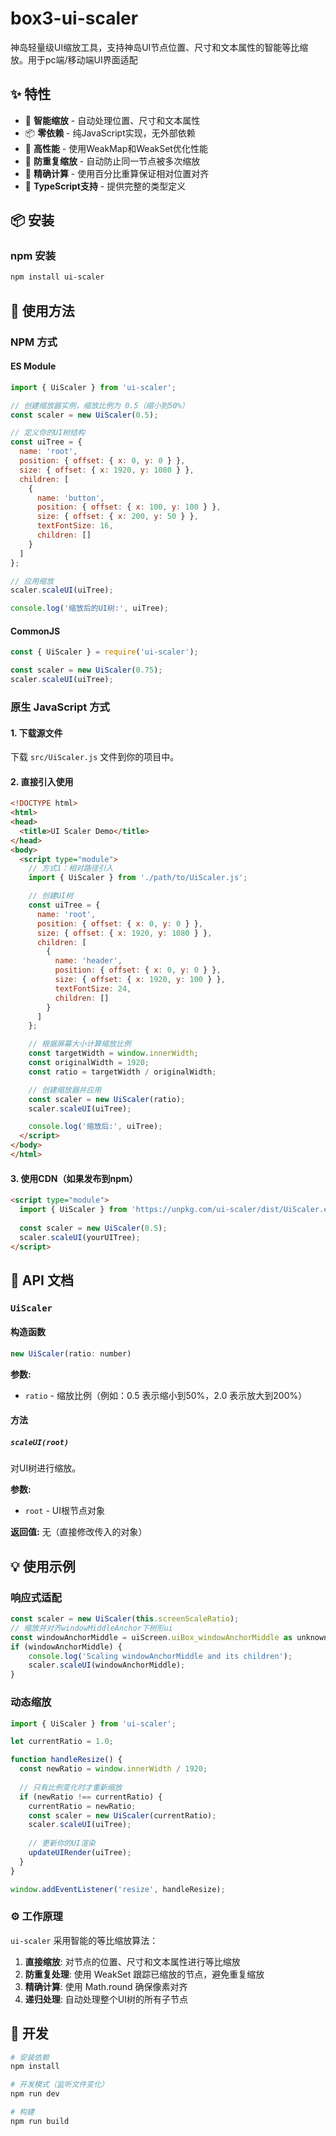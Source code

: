 # box3-ui-scaler

神岛轻量级UI缩放工具，支持神岛UI节点位置、尺寸和文本属性的智能等比缩放。用于pc端/移动端UI界面适配

## ✨ 特性

- 🎯 **智能缩放** - 自动处理位置、尺寸和文本属性
- 📦 **零依赖** - 纯JavaScript实现，无外部依赖
- 🚀 **高性能** - 使用WeakMap和WeakSet优化性能
- 🔄 **防重复缩放** - 自动防止同一节点被多次缩放
- 📏 **精确计算** - 使用百分比重算保证相对位置对齐
- 💪 **TypeScript支持** - 提供完整的类型定义

## 📦 安装

### npm 安装

```bash
npm install ui-scaler
```

## 🚀 使用方法

### NPM 方式

#### ES Module

```javascript
import { UiScaler } from 'ui-scaler';

// 创建缩放器实例，缩放比例为 0.5（缩小到50%）
const scaler = new UiScaler(0.5);

// 定义你的UI树结构
const uiTree = {
  name: 'root',
  position: { offset: { x: 0, y: 0 } },
  size: { offset: { x: 1920, y: 1080 } },
  children: [
    {
      name: 'button',
      position: { offset: { x: 100, y: 100 } },
      size: { offset: { x: 200, y: 50 } },
      textFontSize: 16,
      children: []
    }
  ]
};

// 应用缩放
scaler.scaleUI(uiTree);

console.log('缩放后的UI树:', uiTree);
```

#### CommonJS

```javascript
const { UiScaler } = require('ui-scaler');

const scaler = new UiScaler(0.75);
scaler.scaleUI(uiTree);
```

### 原生 JavaScript 方式

#### 1. 下载源文件

下载 `src/UiScaler.js` 文件到你的项目中。

#### 2. 直接引入使用

```html
<!DOCTYPE html>
<html>
<head>
  <title>UI Scaler Demo</title>
</head>
<body>
  <script type="module">
    // 方式1：相对路径引入
    import { UiScaler } from './path/to/UiScaler.js';

    // 创建UI树
    const uiTree = {
      name: 'root',
      position: { offset: { x: 0, y: 0 } },
      size: { offset: { x: 1920, y: 1080 } },
      children: [
        {
          name: 'header',
          position: { offset: { x: 0, y: 0 } },
          size: { offset: { x: 1920, y: 100 } },
          textFontSize: 24,
          children: []
        }
      ]
    };

    // 根据屏幕大小计算缩放比例
    const targetWidth = window.innerWidth;
    const originalWidth = 1920;
    const ratio = targetWidth / originalWidth;

    // 创建缩放器并应用
    const scaler = new UiScaler(ratio);
    scaler.scaleUI(uiTree);

    console.log('缩放后:', uiTree);
  </script>
</body>
</html>
```

#### 3. 使用CDN（如果发布到npm）

```html
<script type="module">
  import { UiScaler } from 'https://unpkg.com/ui-scaler/dist/UiScaler.esm.js';
  
  const scaler = new UiScaler(0.5);
  scaler.scaleUI(yourUITree);
</script>
```

## 📖 API 文档

### `UiScaler`

#### 构造函数

```javascript
new UiScaler(ratio: number)
```

**参数:**

- `ratio` - 缩放比例（例如：0.5 表示缩小到50%，2.0 表示放大到200%）

#### 方法

##### `scaleUI(root)`

对UI树进行缩放。

**参数:**

- `root` - UI根节点对象

**返回值:** 无（直接修改传入的对象）

## 💡 使用示例

### 响应式适配

```javascript
const scaler = new UiScaler(this.screenScaleRatio);
// 缩放并对齐windowMiddleAnchor下树形ui
const windowAnchorMiddle = uiScreen.uiBox_windowAnchorMiddle as unknown as UiNode;
if (windowAnchorMiddle) {
    console.log('Scaling windowAnchorMiddle and its children');
    scaler.scaleUI(windowAnchorMiddle);
}
```

### 动态缩放

```javascript
import { UiScaler } from 'ui-scaler';

let currentRatio = 1.0;

function handleResize() {
  const newRatio = window.innerWidth / 1920;
  
  // 只有比例变化时才重新缩放
  if (newRatio !== currentRatio) {
    currentRatio = newRatio;
    const scaler = new UiScaler(currentRatio);
    scaler.scaleUI(uiTree);
  
    // 更新你的UI渲染
    updateUIRender(uiTree);
  }
}

window.addEventListener('resize', handleResize);
```

### ⚙️ 工作原理

`ui-scaler` 采用智能的等比缩放算法：

1. **直接缩放**: 对节点的位置、尺寸和文本属性进行等比缩放
2. **防重复处理**: 使用 WeakSet 跟踪已缩放的节点，避免重复缩放
3. **精确计算**: 使用 Math.round 确保像素对齐
4. **递归处理**: 自动处理整个UI树的所有子节点

## 🔧 开发

```bash
# 安装依赖
npm install

# 开发模式（监听文件变化）
npm run dev

# 构建
npm run build
```
